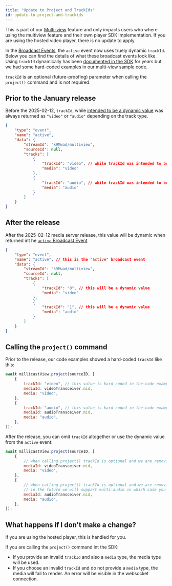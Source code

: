 ```yaml
---
title: "Update to Project and TrackIds"
id: update-to-project-and-trackids
---
```

This is part of our [Multi-view](/millicast/playback/multiview.md) feature and only impacts users who where using the multiview feature and their own player SDK implementation.  If you are using the hosted video player, there is no update to apply.

In the [Broadcast Events](/millicast/playback/viewer-events.md), the `active` event now uses truely dynamic `trackId`.   Below you can find the details of what these broadcast events look like.  Using `trackId` dynamically has been [documented in the SDK](https://github.com/millicast/millicast-sdk/blob/460444aa9e7a37ad2c9c77046a97cdaf6448a76f/packages/millicast-sdk/src/View.js#L163) for years but we had some hard-coded examples in our multi-view sample code.

`trackId` is an optional (future-proofing) parameter when calling the `project()` command and is not required.  

## Prior to the January  release

Before the  2025-02-12, `trackId`, while [intended to be a dynamic value](https://github.com/millicast/millicast-sdk/blob/460444aa9e7a37ad2c9c77046a97cdaf6448a76f/packages/millicast-sdk/src/View.js#L163) was always returned as `"video"` or `"audio"` depending on the track type.

```json JSON
{
    "type": "event",
    "name": "active",
    "data": {
        "streamId": "k9Mwad/multiview",
        "sourceId": null,
        "tracks": [
            {
                "trackId": "video", // while trackId was intended to be dynamic, this was always set to "video"
                "media": "video"
            },
            {
                "trackId": "audio", // while trackId was intended to be dynamic, this was always set to "audio"
                "media": "audio"
            }
        ]
    }
}
```

## After the release

After the 2025-02-12 media server release, this value will be dynamic when returned int he [`active` Broadcast Event](/millicast/playback/viewer-events.md)

```json
{
    "type": "event",
    "name": "active", // this is the "active" broadcast event
    "data": {
        "streamId": "k9Mwad/multiview",
        "sourceId": null,
        "tracks": [
            {
                "trackId": "0", // this will be a dynamic value
                "media": "video"
            },
            {
                "trackId": "1", // this will be a dynamic value
                "media": "audio"
            }
        ]
    }
}
```

## Calling the `project()` command

Prior to the release, our code examples showed a hard-coded `trackId` like this:

```javascript JavaScript
await millicastView.project(sourceID, [
    {
        trackId: "video", // this value is hard-coded in the code example
        mediaId: videoTransceiver.mid,
        media: "video",
    },
    {
        trackId: "audio", // this value is hard-coded in the code example
        mediaId: audioTransceiver.mid,
        media: "audio",
    },
]);
```

After the release, you can omit `trackId` altogether or use the dynamic value from the `active` event:

```javascript
await millicastView.project(sourceID, [
    {
      	// when calling project() trackId is optional and we are removing it from our examples.  By specifying a "media" value (eg, "video") the correct media track will be used
        mediaId: videoTransceiver.mid,
        media: "video",
    },
    {
        // when calling project() trackId is optional and we are removing it from our examples.  By specifying a "media" value (eg, "audio") the correct media track will be used
        // in the future we will support multi-audio in which case you will need to project the correct trackId to select the correct audio track as recieved from the broadcast event
        mediaId: audioTransceiver.mid,
        media: "audio",
    },
]);
```

## What happens if I don't make a change?

If you are using the hosted player, this is handled for you.

If you are calling the `project()` command int the SDK:

- If you provide an invalid `trackId` and also a `media` type, the media type will be used.
- If you choose an invalid `trackId` and do not provide a `media` type, the media will fail to render.  An error will be visible in the websocket connection.
